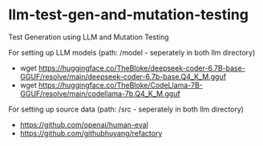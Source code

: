 # llm-test-gen-and-mutation-testing
Test Generation using LLM and Mutation Testing

For setting up LLM models (path: /model - seperately in both llm directory)
 - wget https://huggingface.co/TheBloke/deepseek-coder-6.7B-base-GGUF/resolve/main/deepseek-coder-6.7b-base.Q4_K_M.gguf
 - wget https://huggingface.co/TheBloke/CodeLlama-7B-GGUF/resolve/main/codellama-7b.Q4_K_M.gguf

For setting up source data (path: /src - seperately in both llm directory)
 - https://github.com/openai/human-eval
 - https://github.com/githubhuyang/refactory
 
